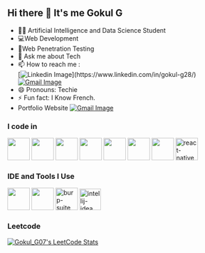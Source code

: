 ## Hi there 👋 It's me Gokul G


- 🧑‍💻 Artificial Intelligence and Data Science Student
- 💻Web Development
- 🛜Web Penetration Testing
- 💬 Ask me about Tech
- 📫 How to reach me :
<br/>[![Linkedin Image](https://img.shields.io/badge/LinkedIn-0077B5?style=for-the-badge&logo=linkedin&logoColor=white")](https://www.linkedin.com/in/gokul-g28/) [![Gmail Image](https://img.shields.io/badge/Gmail-D14836?style=for-the-badge&logo=gmail&logoColor=white)](mailto:gokulgovindaraj08@gmail.com)
- 😄 Pronouns: Techie
- ⚡ Fun fact: I Know French.
- Portfolio Website
  [![Gmail Image](https://img.shields.io/badge/website-000000?style=for-the-badge&logo=About.me&logoColor=white)](https://gokulgportfolio-60037110467.development.catalystserverless.in)

### I code in
<img height="50" width="50" src="https://img.icons8.com/color/48/000000/python.png" /> <img height="50" width="50" src="https://img.icons8.com/color/48/000000/c-programming.png" />  <img height="50" width="50" src="https://img.icons8.com/color/48/000000/java-coffee-cup-logo.png" /> <img height="50" width="50" src="https://img.icons8.com/color/48/000000/html-5.png" /> <img height="50" width="50" src="https://img.icons8.com/color/48/000000/css3.png" /> <img height="50" width="50" src="https://img.icons8.com/color/48/000000/bootstrap.png" />
<img height="50" width="50" src="https://img.icons8.com/color/48/000000/javascript.png"/> <img width="50" height="50" src="https://img.icons8.com/ios-filled/50/228BE6/react-native.png" alt="react-native"/>
### IDE and Tools I Use
<img height="50" width="50" src="https://img.icons8.com/color/48/000000/visual-studio-code-2019.png"/> <img height="50" width="50" src="https://img.icons8.com/color/50/000000/git.png"/> <img width="50" height="50" src="https://img.icons8.com/ios-filled/50/228BE6/burp-suite.png" alt="burp-suite"/> <img width="48" height="48" src="https://img.icons8.com/fluency/48/intellij-idea.png" alt="intellij-idea"/>


### Leetcode
[![Gokul_G07's LeetCode Stats](https://leetcode-stats.vercel.app/api?username=Gokul_G07&theme=Dark)](https://github.com/JeremyTsaii/leetcode-stats)
<!---
Gokul287/Gokul287 is a ✨ special ✨ repository because its `README.md` (this file) appears on your GitHub profile.
You can click the Preview link to take a look at your changes.
--->

